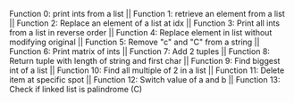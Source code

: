 Function 0: print ints from a list ||
Function 1: retrieve an element from a list ||
Function 2: Replace an element of a list at idx ||
Function 3: Print all ints from a list in reverse order ||
Function 4: Replace element in list without modifying original ||
Function 5: Remove "c" and "C" from a string ||
Function 6: Print matrix of ints ||
Function 7: Add 2 tuples ||
Function 8: Return tuple with length of string and first char ||
Function 9: Find biggest int of a list ||
Function 10: Find all multiple of 2 in a list ||
Function 11: Delete item at specific spot ||
Function 12: Switch value of a and b ||
Function 13: Check if linked list is palindrome (C)